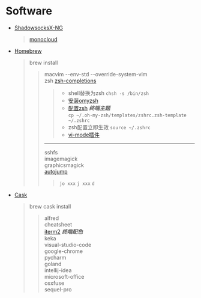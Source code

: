 # Software
* [ShadowsocksX-NG](https://github.com/shadowsocks/ShadowsocksX-NG/releases/)
  > [monocloud](https://monocloud.com.au)
* [Homebrew](https://brew.sh/)
  >brew install
  >>macvim --env-std --override-system-vim  
  >>zsh [zsh-completions](https://github.com/zsh-users/zsh-completions)  
  >>>* shell替换为zsh `chsh -s /bin/zsh`  
  >>>* [安装omyzsh](http://ohmyz.sh/)  
  >>>* [配置zsh](.zshrc) ***终端主题***  
  >>>  `cp ~/.oh-my-zsh/templates/zshrc.zsh-template ~/.zshrc`
  >>>* zsh配置立即生效 `source ~/.zshrc`  
  >>>* [vi-mode插件](https://github.com/robbyrussell/oh-my-zsh/tree/master/plugins/vi-mode)  
  >>****
  >>sshfs  
  >>imagemagick  
  >>graphicsmagick  
  >>[autojump](https://yuweiguocn.github.io/command-line-autojump/)
  >>> `jo xxx` `j xxx` `d`  
  
* [Cask](http://caskroom.github.io/)
  >brew cask install
  >>alfred  
  >>cheatsheet  
  >>[iterm2](https://github.com/mbadolato/iTerm2-Color-Schemes) ***终端配色***   
  >>keka  
  >>visual-studio-code  
  >>google-chrome  
  >>pycharm  
  >>goland  
  >>intellij-idea  
  >>microsoft-office  
  >>osxfuse  
  >>sequel-pro